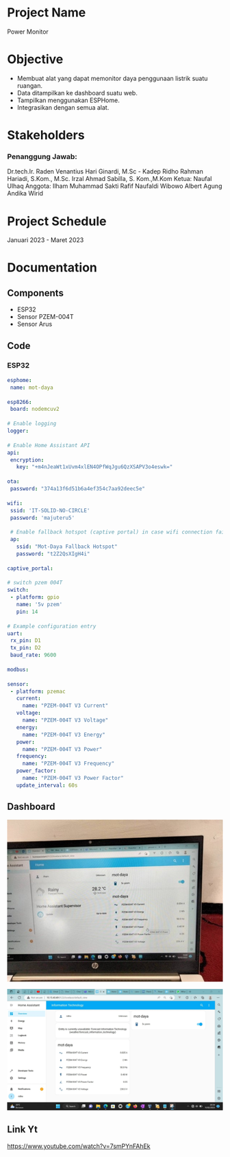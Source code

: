 # Project Name
Power Monitor

# Objective
- Membuat alat yang dapat memonitor daya penggunaan listrik suatu ruangan.
- Data ditampilkan ke dashboard suatu web.
- Tampilkan menggunakan ESPHome.
- Integrasikan dengan semua alat.

# Stakeholders
### Penanggung Jawab: 
Dr.tech.Ir. Raden Venantius Hari Ginardi, M.Sc - Kadep
Ridho Rahman Hariadi, S.Kom., M.Sc.
Irzal Ahmad Sabilla, S. Kom.,M.Kom
Ketua: Naufal Ulhaq
Anggota:
Ilham Muhammad Sakti
Rafif Naufaldi Wibowo
Albert Agung Andika
Wirid

# Project Schedule
Januari 2023 - Maret 2023

# Documentation
## Components
- ESP32
- Sensor PZEM-004T
- Sensor Arus

## Code
### ESP32
```YAML
esphome:
 name: mot-daya

esp8266:
 board: nodemcuv2

# Enable logging
logger:

# Enable Home Assistant API
api:
 encryption:
   key: "+m4nJeaWt1xUvm4xlEN4OPfWqJgu6QzXSAPV3o4eswk="

ota:
 password: "374a13f6d51b6a4ef354c7aa92deec5e"

wifi:
 ssid: 'IT-SOLID-NO-CIRCLE'
 password: 'majuteru5'

 # Enable fallback hotspot (captive portal) in case wifi connection fails
 ap:
   ssid: "Mot-Daya Fallback Hotspot"
   password: "t2Z2QsXIgH4i"

captive_portal:

# switch pzem 004T
switch:
 - platform: gpio
   name: '5v pzem'
   pin: 14

# Example configuration entry
uart:
 rx_pin: D1
 tx_pin: D2
 baud_rate: 9600

modbus:

sensor:
 - platform: pzemac
   current:
     name: "PZEM-004T V3 Current"
   voltage:
     name: "PZEM-004T V3 Voltage"
   energy:
     name: "PZEM-004T V3 Energy"
   power:
     name: "PZEM-004T V3 Power"
   frequency:
     name: "PZEM-004T V3 Frequency"
   power_factor:
     name: "PZEM-004T V3 Power Factor"
   update_interval: 60s
```
## Dashboard
![Power Monitor 1](./power-monitor.jpg)

![Power Monitor 2](./power-monitor-2.jpeg)

## Link Yt 
https://www.youtube.com/watch?v=7smPYnFAhEk 




